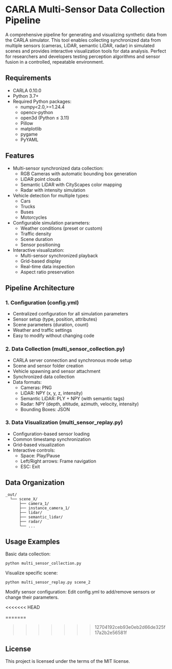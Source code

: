 # CARLA Multi-Sensor Data Collection Pipeline

A comprehensive pipeline for generating and visualizing synthetic data from the CARLA simulator. This tool enables collecting synchronized data from multiple sensors (cameras, LiDAR, semantic LiDAR, radar) in simulated scenes and provides interactive visualization tools for data analysis. Perfect for researchers and developers testing perception algorithms and sensor fusion in a controlled, repeatable environment.

## Requirements
- CARLA 0.10.0
- Python 3.7+
- Required Python packages:
  - numpy<2.0,>=1.24.4
  - opencv-python
  - open3d (Python ≤ 3.11)
  - Pillow
  - matplotlib
  - pygame
  - PyYAML

## Features
- Multi-sensor synchronized data collection:
  - RGB Cameras with automatic bounding box generation
  - LiDAR point clouds
  - Semantic LiDAR with CityScapes color mapping
  - Radar with intensity simulation
- Vehicle detection for multiple types:
  - Cars
  - Trucks
  - Buses
  - Motorcycles
- Configurable simulation parameters:
  - Weather conditions (preset or custom)
  - Traffic density
  - Scene duration
  - Sensor positioning
- Interactive visualization:
  - Multi-sensor synchronized playback
  - Grid-based display
  - Real-time data inspection
  - Aspect ratio preservation

## Pipeline Architecture
### 1. Configuration (config.yml)
- Centralized configuration for all simulation parameters
- Sensor setup (type, position, attributes)
- Scene parameters (duration, count)
- Weather and traffic settings
- Easy to modify without changing code

### 2. Data Collection (multi_sensor_collection.py)
- CARLA server connection and synchronous mode setup
- Scene and sensor folder creation
- Vehicle spawning and sensor attachment
- Synchronized data collection
- Data formats:
  - Cameras: PNG
  - LiDAR: NPY (x, y, z, intensity)
  - Semantic LiDAR: PLY + NPY (with semantic tags)
  - Radar: NPY (depth, altitude, azimuth, velocity, intensity)
  - Bounding Boxes: JSON

### 3. Data Visualization (multi_sensor_replay.py)
- Configuration-based sensor loading
- Common timestamp synchronization
- Grid-based visualization
- Interactive controls:
  - Space: Play/Pause
  - Left/Right arrows: Frame navigation
  - ESC: Exit

## Data Organization
```
_out/
  └── scene_X/
      ├── camera_1/
      ├── instance_camera_1/
      ├── lidar/
      ├── semantic_lidar/
      ├── radar/
      └── ...
```


## Usage Examples
Basic data collection:
```
python multi_sensor_collection.py
```

Visualize specific scene:
```
python multi_sensor_replay.py scene_2
```

Modify sensor configuration: Edit config.yml to add/remove sensors or change their parameters.

<<<<<<< HEAD

=======
>>>>>>> 12704192ceb93e0eb2d66de325f17a2b2e56581f
## License
This project is licensed under the terms of the MIT license.
